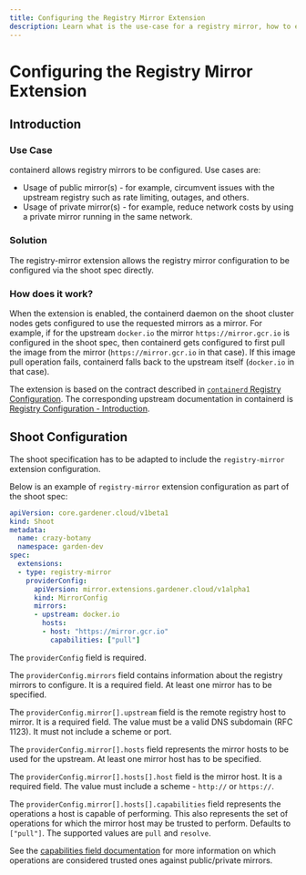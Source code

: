 ```yaml
---
title: Configuring the Registry Mirror Extension
description: Learn what is the use-case for a registry mirror, how to enable and configure it
---
```


# Configuring the Registry Mirror Extension

## Introduction

### Use Case

containerd allows registry mirrors to be configured. Use cases are:
- Usage of public mirror(s) - for example, circumvent issues with the upstream registry such as rate limiting, outages, and others.
- Usage of private mirror(s) - for example, reduce network costs by using a private mirror running in the same network.

### Solution

The registry-mirror extension allows the registry mirror configuration to be configured via the shoot spec directly.

### How does it work?

When the extension is enabled, the containerd daemon on the shoot cluster nodes gets configured to use the requested mirrors as a mirror. For example, if for the upstream `docker.io` the mirror `https://mirror.gcr.io` is configured in the shoot spec, then containerd gets configured to first pull the image from the mirror (`https://mirror.gcr.io` in that case). If this image pull operation fails, containerd falls back to the upstream itself (`docker.io` in that case).

The extension is based on the contract described in [`containerd` Registry Configuration](https://github.com/gardener/gardener/blob/master/docs/usage/containerd-registry-configuration.md). The corresponding upstream documentation in containerd is [Registry Configuration - Introduction](https://github.com/containerd/containerd/blob/v1.7.0/docs/hosts.md).

## Shoot Configuration

The shoot specification has to be adapted to include the `registry-mirror` extension configuration.

Below is an example of `registry-mirror` extension configuration as part of the shoot spec:

```yaml
apiVersion: core.gardener.cloud/v1beta1
kind: Shoot
metadata:
  name: crazy-botany
  namespace: garden-dev
spec:
  extensions:
  - type: registry-mirror
    providerConfig:
      apiVersion: mirror.extensions.gardener.cloud/v1alpha1
      kind: MirrorConfig
      mirrors:
      - upstream: docker.io
        hosts:
        - host: "https://mirror.gcr.io"
          capabilities: ["pull"]
```

The `providerConfig` field is required.

The `providerConfig.mirrors` field contains information about the registry mirrors to configure. It is a required field. At least one mirror has to be specified.

The `providerConfig.mirror[].upstream` field is the remote registry host to mirror. It is a required field.
The value must be a valid DNS subdomain (RFC 1123). It must not include a scheme or port.

The `providerConfig.mirror[].hosts` field represents the mirror hosts to be used for the upstream. At least one mirror host has to be specified.

The `providerConfig.mirror[].hosts[].host` field is the mirror host. It is a required field.
The value must include a scheme - `http://` or `https://`.

The `providerConfig.mirror[].hosts[].capabilities` field represents the operations a host is capable of performing. This also represents the set of operations for which the mirror host may be trusted to perform. Defaults to `["pull"]`. The supported values are `pull` and `resolve`.

See the [capabilities field documentation](https://github.com/containerd/containerd/blob/v1.7.0/docs/hosts.md#capabilities-field) for more information on which operations are considered trusted ones against public/private mirrors.
